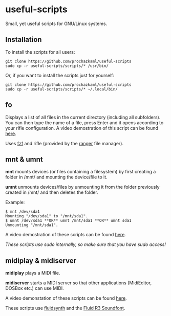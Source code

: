 # useful-scripts
Small, yet useful scripts for GNU/Linux systems.

## Installation 

To install the scripts for all users:

```
git clone https://github.com/prochazkaml/useful-scripts
sudo cp -r useful-scripts/scripts/* /usr/bin/
```

Or, if you want to install the scripts just for yourself:

```
git clone https://github.com/prochazkaml/useful-scripts
sudo cp -r useful-scripts/scripts/* ~/.local/bin/
```

## fo

Displays a list of all files in the current directory (including all subfolders). You can then type the name of a file, press Enter and it opens according to your rifle configuration. A video demostration of this script can be found [here](https://user-images.githubusercontent.com/41787099/119257229-9bfd8780-bbc4-11eb-8da4-6089de47cf38.mp4).

Uses [fzf](https://github.com/junegunn/fzf) and rifle (provided by the [ranger](https://github.com/ranger/ranger) file manager).

## mnt & umnt

**mnt** mounts devices (or files containing a filesystem) by first creating a folder in /mnt/ and mounting the device/file to it.

**umnt** unmounts devices/files by unmounting it from the folder previously created in /mnt/ and then deletes the folder.

Example:
```
$ mnt /dev/sda1
Mounting "/dev/sda1" to "/mnt/sda1".
$ umnt /dev/sda1 **OR** umnt /mnt/sda1 **OR** umnt sda1
Unmounting "/mnt/sda1".
```

A video demostration of these scripts can be found [here](https://user-images.githubusercontent.com/41787099/119257233-9dc74b00-bbc4-11eb-9ecd-0446925ab41f.mp4).

*These scripts use sudo internally, so make sure that you have sudo access!*

## midiplay & midiserver

**midiplay** plays a MIDI file.

**midiserver** starts a MIDI server so that other applications (MidiEditor, DOSBox etc.) can use MIDI.

A video demonstation of these scripts can be found [here](https://user-images.githubusercontent.com/41787099/119263020-ad06c280-bbdd-11eb-89d9-cde947cd98c2.mp4).

These scripts use [fluidsynth](https://github.com/FluidSynth/fluidsynth) and the [Fluid R3 Soundfont](https://member.keymusician.com/Member/FluidR3_GM/index.html).
